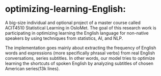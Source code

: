 # optimizing-learning-English:

A big-size individual and optional project of a master course called ACIT4510 Statistical Learning in OsloMet. The goal of this research work is  participating in optimizing learning the English language for  non-native speakers by using techniques from statistics, AI, and NLP. 

The implementation goes mainly about extracting the frequency of English words and expressions (more specifically phrasal verbs) from real English conversations, series subtitles. In other words, our model tries to optimize learning the shortcuts of spoken English by analyzing subtitles of chosen American series(13k lines).
